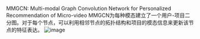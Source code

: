 MMGCN: Multi-modal Graph Convolution Network for Personalized Recommendation of Micro-video
MMGCN为每种模态建立了一个用户-项目二分图。对于每个节点，可以利用相邻节点的拓扑结构和项目的模态信息来更新该节点的特征表达。
![image](https://github.com/NanGongNingYi/-/assets/61775768/bcb8cce8-f1a3-408d-a856-4c8de5bfbc22)
